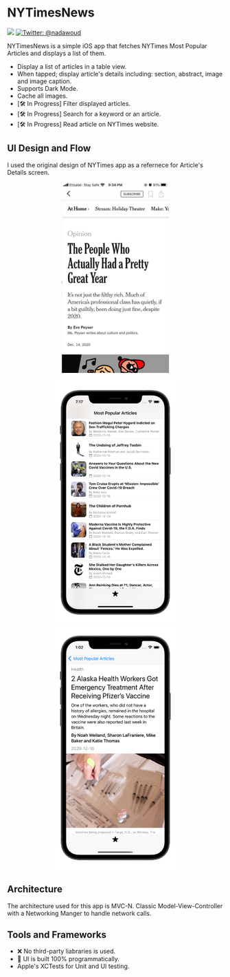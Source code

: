 

# NYTimesNews

<p align="left">
    <img src="https://img.shields.io/badge/Swift-5.2-orange.svg" />
    <a href="https://twitter.com/nadawoud">
        <img src="https://img.shields.io/badge/twitter-@nadawoud-blue.svg?style=flat" alt="Twitter: @nadawoud" />
    </a>
</p>

NYTimesNews is a simple iOS app that fetches NYTimes Most Popular Articles and displays a list of them.

- Display a list of articles in a table view.
- When tapped; display article's details including: section, abstract, image and image caption.
- Supports Dark Mode.
- Cache all images.
- [🛠 In Progress] Filter displayed articles.
- [🛠 In Progress] Search for a keyword or an article.
- [🛠 In Progress] Read article on NYTimes website.

## UI Design and Flow

I used the original design of NYTimes app as a refernece for Article's Details screen.



<p align="center">
  <img src="refernece.jpeg" width="250" max-width="90%" alt="Design refernece" />
</p> 






<p align="center">
  <img src="article-list.png" width="300" max-width="90%" alt="Article list" />
  <img src="article.png" width="300" max-width="90%" alt="Article's details" />
</p> 


## Architecture 

The architecture used for this app is MVC-N. Classic Model-View-Controller with a Networking Manger to handle network calls.

## Tools and Frameworks

- ❌ No third-party liabraries is used.
- 💯 UI is built 100% programmatically.
- Apple's XCTests for Unit and UI testing.